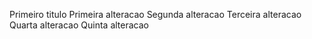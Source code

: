Primeiro titulo
Primeira alteracao
Segunda alteracao
Terceira alteracao
Quarta alteracao
Quinta alteracao
